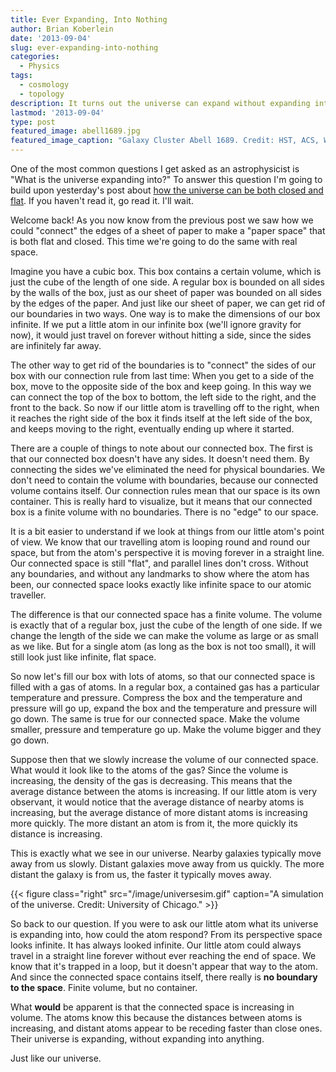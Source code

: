 ```yaml
---
title: Ever Expanding, Into Nothing
author: Brian Koberlein
date: '2013-09-04'
slug: ever-expanding-into-nothing
categories:
  - Physics
tags:
  - cosmology
  - topology
description: It turns out the universe can expand without expanding into anything at all
lastmod: '2013-09-04'
type: post
featured_image: abell1689.jpg
featured_image_caption: "Galaxy Cluster Abell 1689. Credit: HST, ACS, WFC, H. Ford (JHU)"
---
```


One of the most common questions I get asked as an astrophysicist is "What is the universe expanding into?"  To answer this question I'm going to build upon yesterday's post about [how the universe can be both closed and flat](https://blog.briankoberlein.com/infinite-but-finite/). If you haven't read it, go read it. I'll wait.

Welcome back! As you now know from the previous post we saw how we could "connect" the edges of a sheet of paper to make a "paper space" that is both flat and closed. This time we're going to do the same with real space.

Imagine you have a cubic box. This box contains a certain volume, which is just the cube of the length of one side. A regular box is bounded on all sides by the walls of the box, just as our sheet of paper was bounded on all sides by the edges of the paper. And just like our sheet of paper, we can get rid of our boundaries in two ways. One way is to make the dimensions of our box infinite. If we put a little atom in our infinite box (we'll ignore gravity for now), it would just travel on forever without hitting a side, since the sides are infinitely far away.

The other way to get rid of the boundaries is to "connect" the sides of our box with our connection rule from last time: When you get to a side of the box, move to the opposite side of the box and keep going. In this way we can connect the top of the box to bottom, the left side to the right, and the front to the back. So now if our little atom is travelling off to the right, when it reaches the right side of the box it finds itself at the left side of the box, and keeps moving to the right, eventually ending up where it started.

There are a couple of things to note about our connected box. The first is that our connected box doesn't have any sides. It doesn't need them. By connecting the sides we've eliminated the need for physical boundaries. We don't need to contain the volume with boundaries, because our connected volume contains itself. Our connection rules mean that our space is its own container. This is really hard to visualize, but it means that our connected box is a finite volume with no boundaries. There is no "edge" to our space.

It is a bit easier to understand if we look at things from our little atom's point of view. We know that our travelling atom is looping round and round our space, but from the atom's perspective it is moving forever in a straight line. Our connected space is still "flat", and parallel lines don't cross. Without any boundaries, and without any landmarks to show where the atom has been, our connected space looks exactly like infinite space to our atomic traveller.

The difference is that our connected space has a finite volume. The volume is exactly that of a regular box, just the cube of the length of one side. If we change the length of the side we can make the volume as large or as small as we like. But for a single atom (as long as the box is not too small), it will still look just like infinite, flat space.

So now let's fill our box with lots of atoms, so that our connected space is filled with a gas of atoms. In a regular box, a contained gas has a particular temperature and pressure. Compress the box and the temperature and pressure will go up, expand the box and the temperature and pressure will go down. The same is true for our connected space. Make the volume smaller, pressure and temperature go up. Make the volume bigger and they go down.

Suppose then that we slowly increase the volume of our connected space. What would it look like to the atoms of the gas? Since the volume is increasing, the density of the gas is decreasing. This means that the average distance between the atoms is increasing. If our little atom is very observant, it would notice that the average distance of nearby atoms is increasing, but the average distance of more distant atoms is increasing more quickly. The more distant an atom is from it, the more quickly its distance is increasing.

This is exactly what we see in our universe. Nearby galaxies typically move away from us slowly. Distant galaxies move away from us quickly. The more distant the galaxy is from us, the faster it typically moves away.

{{< figure class="right" src="/image/universesim.gif" caption="A simulation of the universe. Credit: University of Chicago." >}}

So back to our question. If you were to ask our little atom what its universe is expanding into, how could the atom respond? From its perspective space looks infinite. It has always looked infinite. Our little atom could always travel in a straight line forever without ever reaching the end of space. We know that it's trapped in a loop, but it doesn't appear that way to the atom. And since the connected space contains itself, there really is **no boundary to the space**. Finite volume, but no container.

What **would** be apparent is that the connected space is increasing in volume. The atoms know this because the distances between atoms is increasing, and distant atoms appear to be receding faster than close ones. Their universe is expanding, without expanding into anything.

Just like our universe.